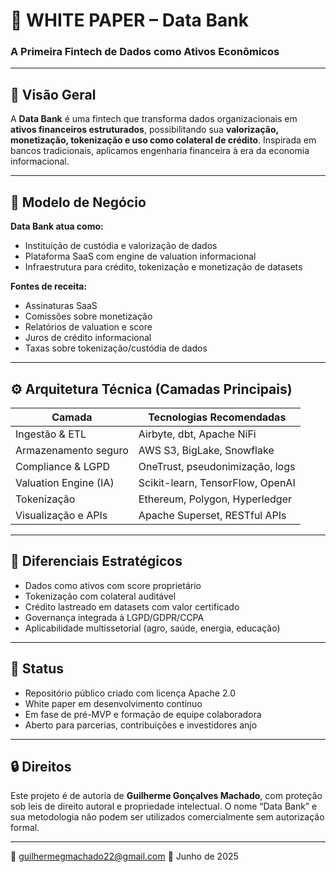# 🏦 WHITE PAPER – Data Bank  
### A Primeira Fintech de Dados como Ativos Econômicos

---

## 📌 Visão Geral

A **Data Bank** é uma fintech que transforma dados organizacionais em **ativos financeiros estruturados**, possibilitando sua **valorização, monetização, tokenização e uso como colateral de crédito**. Inspirada em bancos tradicionais, aplicamos engenharia financeira à era da economia informacional.

---

## 🧱 Modelo de Negócio

**Data Bank atua como:**
- Instituição de custódia e valorização de dados
- Plataforma SaaS com engine de valuation informacional
- Infraestrutura para crédito, tokenização e monetização de datasets

**Fontes de receita:**
- Assinaturas SaaS
- Comissões sobre monetização
- Relatórios de valuation e score
- Juros de crédito informacional
- Taxas sobre tokenização/custódia de dados

---

## ⚙️ Arquitetura Técnica (Camadas Principais)

| Camada                    | Tecnologias Recomendadas          |
|--------------------------|------------------------------------|
| Ingestão & ETL           | Airbyte, dbt, Apache NiFi          |
| Armazenamento seguro     | AWS S3, BigLake, Snowflake         |
| Compliance & LGPD        | OneTrust, pseudonimização, logs    |
| Valuation Engine (IA)    | Scikit-learn, TensorFlow, OpenAI   |
| Tokenização              | Ethereum, Polygon, Hyperledger     |
| Visualização e APIs      | Apache Superset, RESTful APIs      |

---

## 🎯 Diferenciais Estratégicos

- Dados como ativos com score proprietário
- Tokenização com colateral auditável
- Crédito lastreado em datasets com valor certificado
- Governança integrada à LGPD/GDPR/CCPA
- Aplicabilidade multissetorial (agro, saúde, energia, educação)

---

## 🚀 Status

- Repositório público criado com licença Apache 2.0
- White paper em desenvolvimento contínuo
- Em fase de pré-MVP e formação de equipe colaboradora
- Aberto para parcerias, contribuições e investidores anjo

---

## 🔒 Direitos

Este projeto é de autoria de **Guilherme Gonçalves Machado**, com proteção sob leis de direito autoral e propriedade intelectual. O nome “Data Bank” e sua metodologia não podem ser utilizados comercialmente sem autorização formal.

---

📧 guilhermegmachado22@gmail.com 
📅 Junho de 2025
